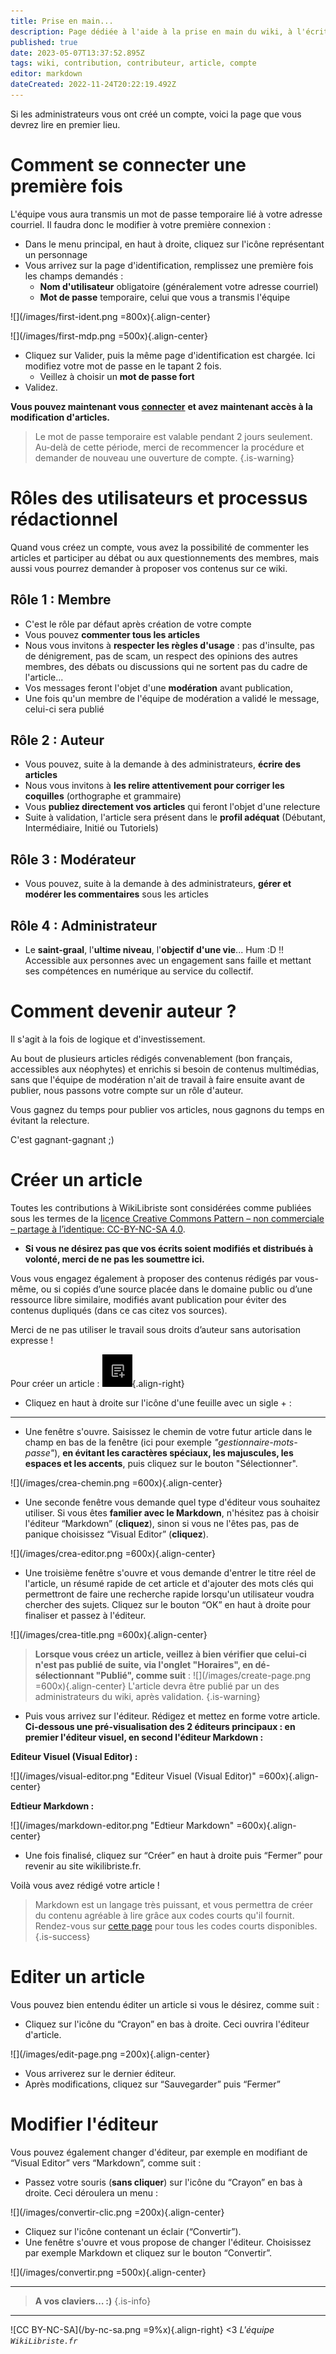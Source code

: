 ```yaml
---
title: Prise en main...
description: Page dédiée à l'aide à la prise en main du wiki, à l'écriture d'articles, à la modération...
published: true
date: 2023-05-07T13:37:52.895Z
tags: wiki, contribution, contributeur, article, compte
editor: markdown
dateCreated: 2022-11-24T20:22:19.492Z
---
```


Si les administrateurs vous ont créé un compte, voici la page que vous devrez lire en premier lieu.

# Comment se connecter une première fois

L'équipe vous aura transmis un mot de passe temporaire lié à votre adresse courriel. Il faudra donc le modifier à votre première connexion :

-   Dans le menu principal, en haut à droite, cliquez sur l'icône représentant un personnage
-   Vous arrivez sur la page d'identification, remplissez une première fois les champs demandés :
    -   **Nom d'utilisateur** obligatoire (généralement votre adresse courriel)
    -   **Mot de passe** temporaire, celui que vous a transmis l'équipe

![](/images/first-ident.png =800x){.align-center}

![](/images/first-mdp.png =500x){.align-center}

-   Cliquez sur Valider, puis la même page d'identification est chargée. Ici modifiez votre mot de passe en le tapant 2 fois.
    -   Veillez à choisir un **mot de passe fort**
-   Validez.

**Vous pouvez maintenant vous** [**connecter**](https://wikilibriste.fr/login) **et avez maintenant accès à la modification d'articles.**

> Le mot de passe temporaire est valable pendant 2 jours seulement. Au-delà de cette période, merci de recommencer la procédure et demander de nouveau une ouverture de compte.
{.is-warning}


# Rôles des utilisateurs et processus rédactionnel

Quand vous créez un compte, vous avez la possibilité de commenter les articles et participer au débat ou aux questionnements des membres, mais aussi vous pourrez demander à proposer vos contenus sur ce wiki.

## Rôle 1 : Membre

-   C'est le rôle par défaut après création de votre compte
-   Vous pouvez **commenter tous les articles**
-   Nous vous invitons à **respecter les règles d'usage** : pas d'insulte, pas de dénigrement, pas de scam, un respect des opinions des autres membres, des débats ou discussions qui ne sortent pas du cadre de l'article...
-   Vos messages feront l'objet d'une **modération** avant publication,
-   Une fois qu'un membre de l'équipe de modération a validé le message, celui-ci sera publié

## Rôle 2 : Auteur

-   Vous pouvez, suite à la demande à des administrateurs, **écrire des articles**
-   Nous vous invitons à **les relire attentivement pour corriger les coquilles** (orthographe et grammaire)
-   Vous **publiez directement vos articles** qui feront l'objet d'une relecture
-   Suite à validation, l'article sera présent dans le **profil adéquat** (Débutant, Intermédiaire, Initié ou Tutoriels)

## Rôle 3 : Modérateur

-   Vous pouvez, suite à la demande à des administrateurs, **gérer et modérer les commentaires** sous les articles

## Rôle 4 : Administrateur

-   Le **saint-graal**, l'**ultime niveau**, l'**objectif d'une vie**... Hum :D !! Accessible aux personnes avec un engagement sans faille et mettant ses compétences en numérique au service du collectif. 

# Comment devenir auteur ?

Il s'agit à la fois de logique et d'investissement.

Au bout de plusieurs articles rédigés convenablement (bon français, accessibles aux néophytes) et enrichis si besoin de contenus multimédias, sans que l'équipe de modération n'ait de travail à faire ensuite avant de publier, nous passons votre compte sur un rôle d'auteur.

Vous gagnez du temps pour publier vos articles, nous gagnons du temps en évitant la relecture. 

C'est gagnant-gagnant ;)

# Créer un article

Toutes les contributions à WikiLibriste sont considérées comme publiées sous les termes de la [licence Creative Commons Pattern – non commerciale – partage à l’identique: CC-BY-NC-SA 4.0](https://creativecommons.org/licenses/by-nc-sa/4.0/).
- **Si vous ne désirez pas que vos écrits soient modifiés et distribués à volonté, merci de ne pas les soumettre ici.**

Vous vous engagez également à proposer des contenus rédigés par vous-même, ou si copiés d’une source placée dans le domaine public ou d’une ressource libre similaire, modifiés avant publication pour éviter des contenus dupliqués (dans ce cas citez vos sources). 

Merci de ne pas utiliser le travail sous droits d’auteur sans autorisation expresse !

Pour créer un article :
![](/images/icone-creation-article.png){.align-right}
-   Cliquez en haut à droite sur l'icône d'une feuille avec un sigle + :

-----
-   Une fenêtre s'ouvre. Saisissez le chemin de votre futur article dans le champ en bas de la fenêtre (ici pour exemple *"gestionnaire-mots-passe"*), **en évitant les caractères spéciaux, les majuscules, les espaces et les accents**, puis cliquez sur le bouton "Sélectionner".

![](/images/crea-chemin.png =600x){.align-center}

-   Une seconde fenêtre vous demande quel type d'éditeur vous souhaitez utiliser. Si vous êtes **familier avec le Markdown**, n'hésitez pas à choisir l'éditeur “Markdown” (**cliquez**), sinon si vous ne l'êtes pas, pas de panique choisissez “Visual Editor” (**cliquez**).

![](/images/crea-editor.png =600x){.align-center}

-   Une troisième fenêtre s'ouvre et vous demande d'entrer le titre réel de l'article, un résumé rapide de cet article et d'ajouter des mots clés qui permettront de faire une recherche rapide lorsqu'un utilisateur voudra chercher des sujets. Cliquez sur le bouton “OK” en haut à droite pour finaliser et passez à l'éditeur.

![](/images/crea-title.png =600x){.align-center}


> **Lorsque vous créez un article, veillez à bien vérifier que celui-ci n'est pas publié de suite, via l'onglet "Horaires", en dé-sélectionnant "Publié", comme suit** :
> ![](/images/create-page.png =600x){.align-center}
> L'article devra être publié par un des administrateurs du wiki, après validation.
{.is-warning}

-   Puis vous arrivez sur l'éditeur. Rédigez et mettez en forme votre article. **Ci-dessous une pré-visualisation des 2 éditeurs principaux : en premier l'éditeur visuel, en second l'éditeur Markdown :**

**Editeur Visuel (Visual Editor) :**

![](/images/visual-editor.png "Editeur Visuel (Visual Editor)" =600x){.align-center}

**Edtieur Markdown :**

![](/images/markdown-editor.png "Edtieur Markdown" =600x){.align-center}

-   Une fois finalisé, cliquez sur “Créer” en haut à droite puis “Fermer” pour revenir au site wikilibriste.fr.

Voilà vous avez rédigé votre article !

> Markdown est un langage très puissant, et vous permettra de créer du contenu agréable à lire grâce aux codes courts qu'il fournit. Rendez-vous sur [cette page](/codes-courts) pour tous les codes courts disponibles.
{.is-success}

# Editer un article

Vous pouvez bien entendu éditer un article si vous le désirez, comme suit :

-   Cliquez sur l'icône du “Crayon” en bas à droite. Ceci ouvrira l'éditeur d'article.

![](/images/edit-page.png =200x){.align-center}

-   Vous arriverez sur le dernier éditeur.
-   Après modifications, cliquez sur “Sauvegarder” puis “Fermer”


# Modifier l'éditeur

Vous pouvez également changer d'éditeur, par exemple en modifiant de “Visual Editor” vers “Markdown”, comme suit :

-   Passez votre souris (**sans cliquer**) sur l'icône du “Crayon” en bas à droite. Ceci déroulera un menu :

![](/images/convertir-clic.png =200x){.align-center}

-   Cliquez sur l'icône contenant un éclair (“Convertir”).
-   Une fenêtre s'ouvre et vous propose de changer l'éditeur. Choisissez par exemple Markdown et cliquez sur le bouton “Convertir”.

![](/images/convertir.png =500x){.align-center}

---

> **A vos claviers… :)**
{.is-info}

---
![CC BY-NC-SA](/by-nc-sa.png =9%x){.align-right} <3 *L'équipe `WikiLibriste.fr`*